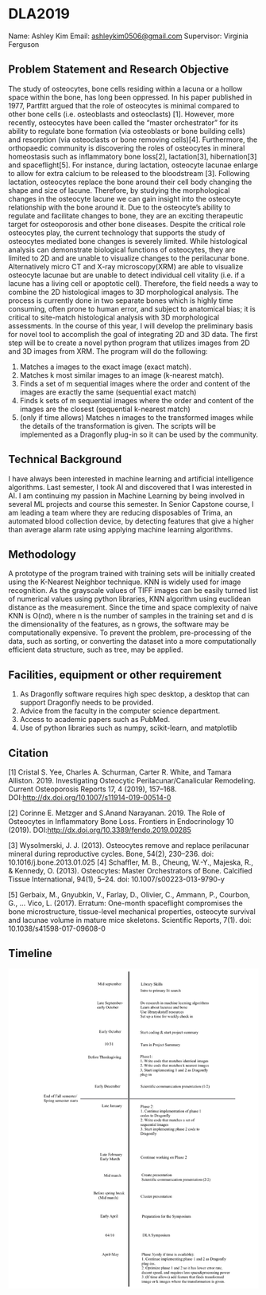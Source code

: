 # DLA2019
Name: Ashley Kim
Email: ashleykim0506@gmail.com
Supervisor: Virginia Ferguson



## Problem Statement and Research Objective

The study of osteocytes, bone cells residing within a lacuna or a hollow space within the bone, has long been oppressed. In his paper published in 1977, Partfitt argued that the role of osteocytes is minimal compared to other bone cells (i.e. osteoblasts and osteoclasts) [1]. 
However, more recently, osteocytes have been called the “master orchestrator” for its ability to regulate bone formation (via osteoblasts or bone building cells) and resorption (via osteoclasts or bone removing cells)[4]. Furthermore, the orthopaedic community is discovering the roles of osteocytes in mineral homeostasis such as inflammatory bone loss[2], lactation[3], hibernation[3] and spaceflight[5]. For instance, during lactation, osteocyte lacunae enlarge to allow for extra calcium to be released to the bloodstream [3]. Following lactation, osteocytes replace the bone around their cell body changing the shape and size of lacune. Therefore, by studying the morphological changes in the osteocyte lacune we can gain insight into the osteocyte relationship with the bone around it. Due to the osteocyte’s ability to regulate and facilitate changes to bone, they are an exciting therapeutic target for osteoporosis and other bone diseases. 
Despite the critical role osteocytes play, the current technology that supports the study of osteocytes mediated bone changes is severely limited. While histological analysis can demonstrate biological functions of osteocytes, they are limited to 2D and are unable to visualize changes to the perilacunar bone. Alternatively micro CT and X-ray microscopy(XRM) are able to visualize osteocyte lacunae but are unable to detect individual cell vitality (i.e. if a lacune has a living cell or apoptotic cell). Therefore, the field needs a way to combine the 2D histological images to 3D morphological analysis. The process is currently done in two separate bones which is highly time consuming, often prone to human error, and subject to anatomical bias; it is critical to site-match histological analysis with 3D morphological assessments. 
In the course of this year, I will develop the preliminary basis for novel tool to accomplish the goal of integrating 2D and 3D data. The first step will be to create a novel python program that utilizes images from 2D and 3D images from XRM. The program will do the following:
1. Matches a images to the exact image (exact match).
2. Matches k most similar images to an image (k-nearest match).
3. Finds a set of m sequential images where the order and content of the images are exactly the same (sequential exact match)
4. Finds k sets of m sequential images where the order and content of the images are the closest (sequential k-nearest match)
5. (only if time allows) Matches n images to the transformed images while the details of the transformation is given. 
The scripts will be implemented as a Dragonfly plug-in so it can be used by the community.




## Technical Background

I have always been interested in machine learning and artificial intelligence algorithms. Last semester, I took AI and discovered that I was interested in AI. I am continuing my passion in Machine Learning by being involved in several ML projects and course this semester. In Senior Capstone course, I am leading a team where they are reducing disposables of Trima, an automated blood collection device, by detecting features that give a higher than average alarm rate using applying machine learning algorithms.




## Methodology

A prototype of the program trained with training sets will be initially created using the K-Nearest Neighbor technique. KNN is widely used for image recognition. As the grayscale values of TIFF images can be easily turned list of numerical values using python libraries, KNN algorithm using euclidean distance as the measurement. Since the time and space complexity of naive KNN is O(nd), where n is the number of samples in the training set and d is the dimensionality of the features, as n grows, the software may be computationally expensive. To prevent the problem, pre-processing of the data, such as sorting, or converting the dataset into a more computationally efficient data structure, such as tree, may be applied. 




## Facilities, equipment or other requirement
1. As Dragonfly software requires high spec desktop, a desktop that can support Dragonfly needs to be provided.
2. Advice from the faculty in the computer science department.
3. Access to academic papers such as PubMed.
4. Use of python libraries such as numpy, scikit-learn, and matplotlib




## Citation
[1] Cristal S. Yee, Charles A. Schurman, Carter R. White, and Tamara Alliston. 2019. Investigating Osteocytic Perilacunar/Canalicular Remodeling. Current Osteoporosis Reports 17, 4 (2019), 157–168. DOI:http://dx.doi.org/10.1007/s11914-019-00514-0

[2] Corinne E. Metzger and S.Anand Narayanan. 2019. The Role of Osteocytes in Inflammatory Bone Loss. Frontiers in Endocrinology 10 (2019). DOI:http://dx.doi.org/10.3389/fendo.2019.00285

[3] Wysolmerski, J. J. (2013). Osteocytes remove and replace perilacunar mineral during reproductive cycles. Bone, 54(2), 230–236. doi: 10.1016/j.bone.2013.01.025
[4] Schaffler, M. B., Cheung, W.-Y., Majeska, R., & Kennedy, O. (2013). Osteocytes: Master Orchestrators of Bone. Calcified Tissue International, 94(1), 5–24. doi: 10.1007/s00223-013-9790-y

[5] Gerbaix, M., Gnyubkin, V., Farlay, D., Olivier, C., Ammann, P., Courbon, G., … Vico, L. (2017). Erratum: One-month spaceflight compromises the bone microstructure, tissue-level mechanical properties, osteocyte survival and lacunae volume in mature mice skeletons. Scientific Reports, 7(1). doi: 10.1038/s41598-017-09608-0




## Timeline
![timeline](timeline.jpg)
